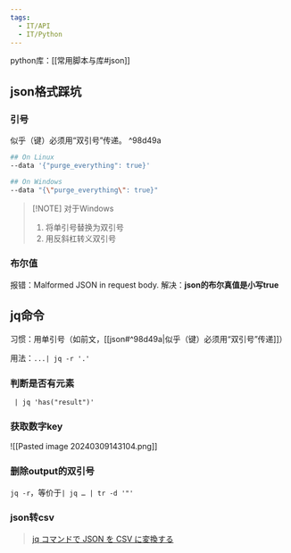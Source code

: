 ```yaml
---
tags:
  - IT/API
  - IT/Python
---
```

python库：[[常用脚本与库#json]]


## json格式踩坑

### 引号

似乎（键）必须用“双引号”传递。 ^98d49a

```bash
## On Linux
--data '{"purge_everything": true}'

## On Windows
--data "{\"purge_everything\": true}"
```

> [!NOTE] 对于Windows
> 1. 将单引号替换为双引号
> 2. 用反斜杠转义双引号


### 布尔值

报错：Malformed JSON in request body.
解决：**json的布尔真值是小写true**


## jq命令

习惯：用单引号（如前文，[[json#^98d49a|似乎（键）必须用“双引号”传递]]）

用法：`...| jq -r '.'`


### 判断是否有元素

` | jq 'has("result")'`


### 获取数字key

![[Pasted image 20240309143104.png]]


### 删除output的双引号

`jq -r`，等价于`| jq … | tr -d '"'`



### json转csv

> [jq コマンドで JSON を CSV に変換する](https://medium.com/veltra-engineering/jq-supports-json-to-csv-fb5c951a9575)